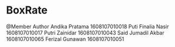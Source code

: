 # BoxRate </br>

@Member Author
Andika Pratama			1608107010018
Puti Finalia Nasir		1608107010017
Putri Zainidar			1608107010043
Said Jumadil Akbar		1608107010065
Ferizal Gunawan			1608107010051